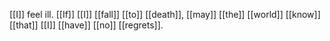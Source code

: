 
[[I]] feel ill. [[If]] [[I]] [[fall]] [[to]] [[death]], [[may]] [[the]] [[world]] [[know]] [[that]] [[I]] [[have]] [[no]] [[regrets]].